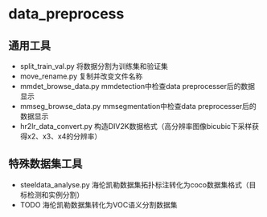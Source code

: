 # data_preprocess
## 通用工具
- split_train_val.py 将数据分割为训练集和验证集
- move_rename.py 复制并改变文件名称
- mmdet_browse_data.py mmdetection中检查data preprocesser后的数据显示
- mmseg_browse_data.py mmsegmentation中检查data preprocesser后的数据显示
- hr2lr_data_convert.py 构造DIV2K数据格式（高分辨率图像bicubic下采样获得x2、x3、x4的分辨率）

## 特殊数据集工具
- steeldata_analyse.py 海伦凯勒数据集拓扑标注转化为coco数据集格式（目标检测和实例分割）
- TODO 海伦凯勒数据集转化为VOC语义分割数据集